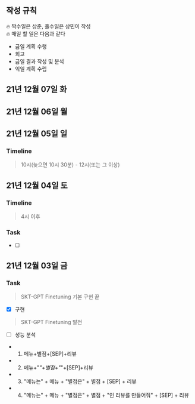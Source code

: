 ## 작성 규칙
🔥 짝수일은 상준, 홀수일은 상민이 작성  
🔥 매일 할 일은 다음과 같다
- 금일 계획 수행
- 회고
- 금일 결과 작성 및 분석
- 익일 계획 수립

## 21년 12월 07일 화

## 21년 12월 06일 월


## 21년 12월 05일 일
### Timeline
> 10시(늦으면 10시 30분) - 12시(또는 그 이상)

## 21년 12월 04일 토
### Timeline
> 4시 이후

### Task

- [ ] 

## 21년 12월 03일 금
### Task
> SKT-GPT Finetuning 기본 구현 끝
- [x] 구현

> SKT-GPT Finetuning 발전
- [ ] 성능 분석
* 1. 메뉴+별점+[SEP]+리뷰
* 2. 메뉴+"*"+별점+"*"+[SEP]+리뷰
* 3. "메뉴는" + 메뉴 + "별점은" + 별점 + [SEP] + 리뷰
* 4. "메뉴는" + 메뉴 + "별점은" + 별점 + "인 리뷰를 만들어줘" + [SEP] + 리뷰

